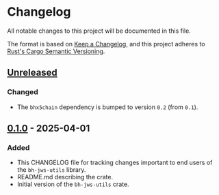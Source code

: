 # Changelog

All notable changes to this project will be documented in this file.

The format is based on [Keep a Changelog](https://keepachangelog.com/en/1.1.0/),
and this project adheres to [Rust's Cargo Semantic
Versioning](https://doc.rust-lang.org/cargo/reference/semver.html).

## [Unreleased]

### Changed

- The `bhx5chain` dependency is bumped to version `0.2` (from `0.1`).

## [0.1.0] - 2025-04-01

### Added

- This CHANGELOG file for tracking changes important to end users of the
  `bh-jws-utils` library.
- README.md describing the crate.
- Initial version of the `bh-jws-utils` crate.


[Unreleased]: <https://github.com/blockhousetech/eudi-rust-core/compare/bh-jws-utils/v0.1.0...HEAD>
[0.1.0]: <https://github.com/blockhousetech/eudi-rust-core/releases/tag/bh-jws-utils/v0.1.0>

